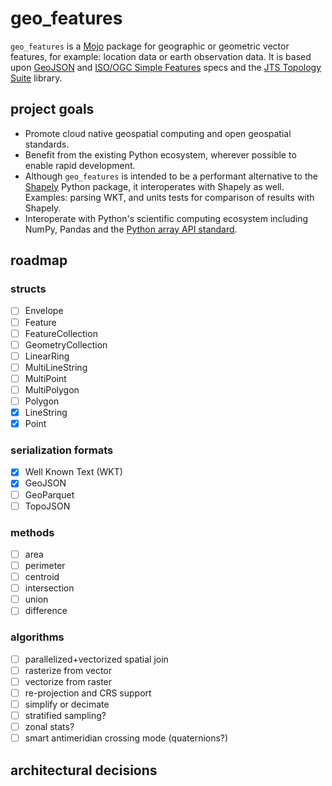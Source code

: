 # geo_features

`geo_features` is a [Mojo](https://github.com/modularml/mojo) package for geographic or geometric vector features,
for example: location data or earth observation data. It is based upon
[GeoJSON](https://datatracker.ietf.org/doc/html/rfc7946) and
[ISO/OGC Simple Features](https://en.wikipedia.org/wiki/Simple_Features/) specs and the
[JTS Topology Suite](https://github.com/locationtech/jts) library.

## project goals

- Promote cloud native geospatial computing and open geospatial standards.
- Benefit from the existing Python ecosystem, wherever possible to enable rapid development.
- Although `geo_features` is intended to be a performant alternative to the
[Shapely](https://github.com/shapely/shapely) Python package, it interoperates
with Shapely as well. Examples: parsing WKT, and units tests for comparison of results with Shapely.
- Interoperate with Python's scientific computing ecosystem including NumPy,
Pandas and the [Python array API standard](https://data-apis.org/array-api/latest).

## roadmap

### structs

- [ ] Envelope
- [ ] Feature
- [ ] FeatureCollection
- [ ] GeometryCollection
- [ ] LinearRing
- [ ] MultiLineString
- [ ] MultiPoint
- [ ] MultiPolygon
- [ ] Polygon
- [x] LineString
- [x] Point

### serialization formats

- [x] Well Known Text (WKT)
- [x] GeoJSON
- [ ] GeoParquet
- [ ] TopoJSON

### methods

- [ ] area
- [ ] perimeter
- [ ] centroid
- [ ] intersection
- [ ] union
- [ ] difference

### algorithms

- [ ] parallelized+vectorized spatial join
- [ ] rasterize from vector
- [ ] vectorize from raster
- [ ] re-projection and CRS support
- [ ] simplify or decimate
- [ ] stratified sampling?
- [ ] zonal stats?
- [ ] smart antimeridian crossing mode (quaternions?)

## architectural decisions
